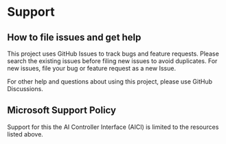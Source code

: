 # Support

## How to file issues and get help  

This project uses GitHub Issues to track bugs and feature requests. Please search the existing 
issues before filing new issues to avoid duplicates.  For new issues, file your bug or 
feature request as a new Issue.

For other help and questions about using this project, please use GitHub Discussions.

## Microsoft Support Policy  

Support for this the AI Controller Interface (AICI) is limited to the resources listed above.
